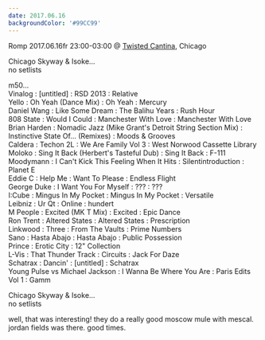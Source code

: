 ```yaml
---
date: 2017.06.16
backgroundColor: '#99CC99'
---
```


Romp 2017.06.16fr 23:00-03:00 @ [Twisted Cantina](https://www.twistedcantina.com/), Chicago  

Chicago Skyway & Isoke...  
no setlists  

m50...  
Vinalog : \[untitled\] : RSD 2013 : Relative  
Yello : Oh Yeah (Dance Mix) : Oh Yeah : Mercury  
Daniel Wang : Like Some Dream : The Balihu Years : Rush Hour  
808 State : Would I Could : Manchester With Love : Manchester With Love  
Brian Harden : Nomadic Jazz (Mike Grant's Detroit String Section Mix) : Instinctive State Of... (Remixes) : Moods & Grooves  
Caldera : Techon 2L : We Are Family Vol 3 : West Norwood Cassette Library  
Moloko : Sing It Back (Herbert's Tasteful Dub) : Sing It Back : F-111  
Moodymann : I Can't Kick This Feeling When It Hits : Silentintroduction : Planet E  
Eddie C : Help Me : Want To Please : Endless Flight  
George Duke : I Want You For Myself : ??? : ???  
I:Cube : Mingus In My Pocket : Mingus In My Pocket : Versatile  
Leibniz : Ur Qt : Online : hundert  
M People : Excited (MK T Mix) : Excited : Epic Dance  
Ron Trent : Altered States : Altered States : Prescription  
Linkwood : Three : From The Vaults : Prime Numbers  
Sano : Hasta Abajo : Hasta Abajo : Public Possession  
Prince : Erotic City : 12" Collection  
L-Vis : That Thunder Track : Circuits : Jack For Daze  
Schatrax : Dancin' : \[untitled\] : Schatrax  
Young Pulse vs Michael Jackson : I Wanna Be Where You Are : Paris Edits Vol 1 : Gamm  

Chicago Skyway & Isoke...  
no setlists  

well, that was interesting! they do a really good moscow mule with mescal. jordan fields was there. good times.